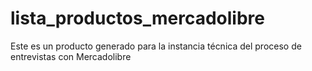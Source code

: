 # lista_productos_mercadolibre
Este es un producto generado para la instancia técnica del proceso de entrevistas con Mercadolibre
